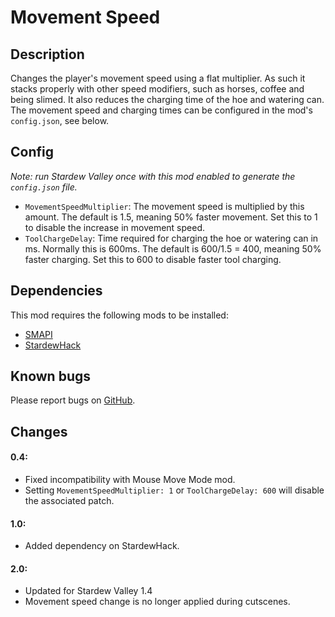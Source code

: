 # Movement Speed

## Description
Changes the player's movement speed using a flat multiplier. 
As such it stacks properly with other speed modifiers, such as horses, coffee and being slimed.
It also reduces the charging time of the hoe and watering can.
The movement speed and charging times can be configured in the mod's `config.json`, see below.

## Config
*Note: run Stardew Valley once with this mod enabled to generate the `config.json` file.*

* `MovementSpeedMultiplier`: The movement speed is multiplied by this amount. The default is 1.5, meaning 50% faster movement. Set this to 1 to disable the increase in movement speed. 
* `ToolChargeDelay`: Time required for charging the hoe or watering can in ms. Normally this is 600ms. The default is 600/1.5 = 400, meaning 50% faster charging. Set this to 600 to disable faster tool charging.

## Dependencies
This mod requires the following mods to be installed:

* [SMAPI](https://www.nexusmods.com/stardewvalley/mods/2400)
* [StardewHack](https://www.nexusmods.com/stardewvalley/mods/3213)

## Known bugs
Please report bugs on [GitHub](https://github.com/bcmpinc/StardewHack/issues).

## Changes
#### 0.4:
* Fixed incompatibility with Mouse Move Mode mod.
* Setting `MovementSpeedMultiplier: 1` or `ToolChargeDelay: 600` will disable the associated patch.

#### 1.0:
* Added dependency on StardewHack.

#### 2.0:
* Updated for Stardew Valley 1.4
* Movement speed change is no longer applied during cutscenes.
